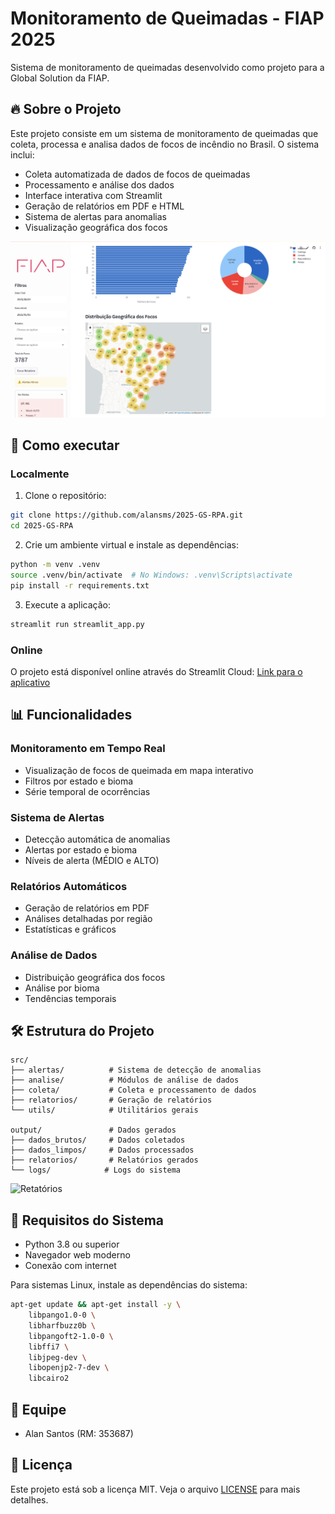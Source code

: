# Monitoramento de Queimadas - FIAP 2025

Sistema de monitoramento de queimadas desenvolvido como projeto para a Global Solution da FIAP.

## 🔥 Sobre o Projeto

Este projeto consiste em um sistema de monitoramento de queimadas que coleta, processa e analisa dados de focos de incêndio no Brasil. O sistema inclui:

- Coleta automatizada de dados de focos de queimadas
- Processamento e análise dos dados
- Interface interativa com Streamlit
- Geração de relatórios em PDF e HTML
- Sistema de alertas para anomalias
- Visualização geográfica dos focos

![Front End](https://raw.githubusercontent.com/alansms/2025-GS-RPA/main/favicons-4/%20imag-2.png)

## 🚀 Como executar

### Localmente

1. Clone o repositório:
```bash
git clone https://github.com/alansms/2025-GS-RPA.git
cd 2025-GS-RPA
```

2. Crie um ambiente virtual e instale as dependências:
```bash
python -m venv .venv
source .venv/bin/activate  # No Windows: .venv\Scripts\activate
pip install -r requirements.txt
```

3. Execute a aplicação:
```bash
streamlit run streamlit_app.py
```

### Online

O projeto está disponível online através do Streamlit Cloud: [Link para o aplicativo](https://2025-gs-rpa-uxkbcufp5g7y6gqjfddlt5.streamlit.app/)

## 📊 Funcionalidades

### Monitoramento em Tempo Real
- Visualização de focos de queimada em mapa interativo
- Filtros por estado e bioma
- Série temporal de ocorrências

### Sistema de Alertas
- Detecção automática de anomalias
- Alertas por estado e bioma
- Níveis de alerta (MÉDIO e ALTO)

### Relatórios Automáticos
- Geração de relatórios em PDF
- Análises detalhadas por região
- Estatísticas e gráficos

### Análise de Dados
- Distribuição geográfica dos focos
- Análise por bioma
- Tendências temporais

## 🛠 Estrutura do Projeto

```
src/
├── alertas/          # Sistema de detecção de anomalias
├── analise/          # Módulos de análise de dados
├── coleta/           # Coleta e processamento de dados
├── relatorios/       # Geração de relatórios
└── utils/            # Utilitários gerais

output/               # Dados gerados
├── dados_brutos/     # Dados coletados
├── dados_limpos/     # Dados processados
├── relatorios/       # Relatórios gerados
└── logs/            # Logs do sistema
```

![Retatórios](https://raw.githubusercontent.com/alansms/2025-GS-RPA/main/favicons-4/%20imag-1.png)

## 📝 Requisitos do Sistema

- Python 3.8 ou superior
- Navegador web moderno
- Conexão com internet

Para sistemas Linux, instale as dependências do sistema:
```bash
apt-get update && apt-get install -y \
    libpango1.0-0 \
    libharfbuzz0b \
    libpangoft2-1.0-0 \
    libffi7 \
    libjpeg-dev \
    libopenjp2-7-dev \
    libcairo2
```

## 👥 Equipe

- Alan Santos (RM: 353687)

## 📄 Licença

Este projeto está sob a licença MIT. Veja o arquivo [LICENSE](LICENSE) para mais detalhes.
